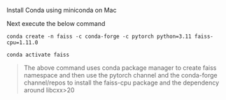 Install Conda using miniconda on Mac

Next execute the below command 

`conda create -n faiss -c conda-forge -c pytorch python=3.11 faiss-cpu=1.11.0`

`conda activate faiss`

>The above command uses conda package manager to create faiss namespace and then use the pytorch channel and the conda-forge channel/repos to install the faiss-cpu package and the dependency around libcxx>20
